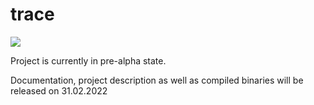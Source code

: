 # trace 
![](https://tokei.rs/b1/github/softael/trace)

Project is currently in pre-alpha state.

Documentation, project description as well as compiled binaries will be released on 31.02.2022
